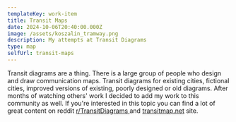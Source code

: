 ```yaml
---
templateKey: work-item
title: Transit Maps
date: 2024-10-06T20:40:00.000Z
image: /assets/koszalin_tramway.png
description: My attempts at Transit Diagrams
type: map
selfUrl: transit-maps
---
```

Transit diagrams are a thing. There is a large group of people who design and draw communication maps. Transit diagrams for existing cities, fictional cities, improved versions of existing, poorly designed or old diagrams. After months of watching others' work I decided to add my work to this community as well. If you're interested in this topic you can find a lot of great content on reddit <a href="https://www.reddit.com/r/TransitDiagrams/" target="_blank">r/TransitDiagrams </a> and <a href="https://transitmap.net/" target="_blank">transitmap.net</a> site.
